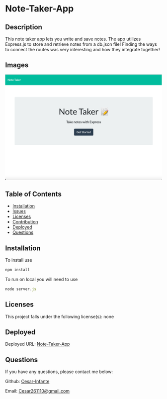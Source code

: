 # Note-Taker-App

## Description
This note taker app lets you write and save notes. The app utilizes Express.js to store and retrieve notes from a db.json file! Finding the ways to connect the routes was very interesting and how they integrate together!

## Images
<img src="public/assets/liveApp.png" alt="Note Taker App">

## Table of Contents
* [Installation](#installation)
* [Issues](#issues)
* [Licenses](#licenses)
* [Contribution](#contribution)
* [Deployed](#deployed)
* [Questions](#questions)

## Installation
To install use 
```js
npm install
``` 
To run on local you will need to use
```js
node server.js
```
## Licenses
This project falls under the following license(s): 
none
## Deployed
Deployed URL: [Note-Taker-App](https://young-woodland-54564.herokuapp.com/)
## Questions
If you have any questions, please contact me below: 

Github: [Cesar-Infante](https://github.com/Cesar-Infante)

Email: Cesar261110@gmail.com